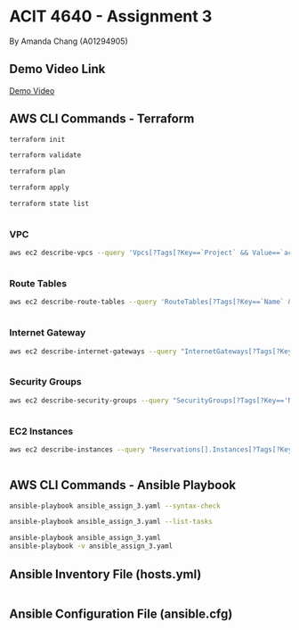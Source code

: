 # ACIT 4640 - Assignment 3
By Amanda Chang (A01294905)

## Demo Video Link 
[Demo Video](https://youtu.be/SKRl3do4XQk)

## AWS CLI Commands - Terraform 

```sh
terraform init 

terraform validate

terraform plan

terraform apply
```

```sh
terraform state list 
```
```

```

### VPC 
```sh
aws ec2 describe-vpcs --query 'Vpcs[?Tags[?Key==`Project` && Value==`acit4640_assignment3`] && Tags[?Key==`Name` && Value==`acit4640_assignment3_vpc`]]' --output yaml 
```
```YAML

```

### Route Tables 

```sh
aws ec2 describe-route-tables --query 'RouteTables[?Tags[?Key==`Name` && Value==`acit4640_assignment3_public_rt`]]' --output yaml
```

```YAML

```

### Internet Gateway 

```sh
aws ec2 describe-internet-gateways --query "InternetGateways[?Tags[?Key=='Name' && Value=='acit4640_assignment3_igw']]" --output yaml 
```

```YAML

```

### Security Groups  

```sh
aws ec2 describe-security-groups --query "SecurityGroups[?Tags[?Key=='Name' && (Value=='acit4640_assignment3_public_sg' || Value=='acit4640_assignment3_private_sg')]]" --output yaml
```

```YAML

```

### EC2 Instances

```sh
aws ec2 describe-instances --query "Reservations[].Instances[?Tags[?Key=='Name' && (Value=='Public EC2 Instance' || Value=='Private EC2 Instance')]]" --output yaml
```

```YAML

```

## AWS CLI Commands - Ansible Playbook 

```sh
ansible-playbook ansible_assign_3.yaml --syntax-check

ansible-playbook ansible_assign_3.yaml --list-tasks

ansible-playbook ansible_assign_3.yaml
ansible-playbook -v ansible_assign_3.yaml
```

## Ansible Inventory File (hosts.yml)

```

```

## Ansible Configuration File (ansible.cfg)

```

```
